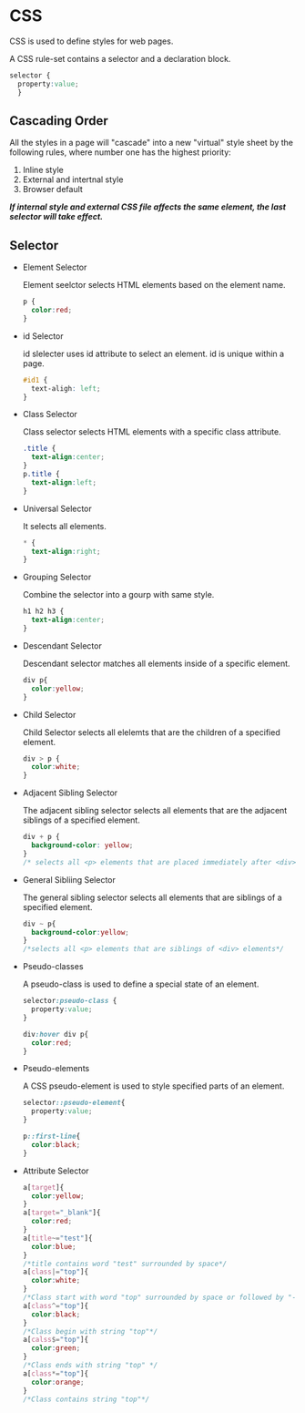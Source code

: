 # CSS

CSS is used to define styles for web pages.

A CSS rule-set contains a selector and a declaration block.

```css
selector {
  property:value;
  }
```

## Cascading Order

All the styles in a page will "cascade" into a new "virtual" style sheet by the following rules, where number one has the highest priority:

1. Inline style
2. External and intertnal style
3. Browser default

___If internal style and external CSS file affects the same element, the last selector will take effect.___

## Selector

- Element Selector

    Element seelctor selects HTML elements based on the element name.

    ```css
    p {
      color:red;
    }
    ```

- id Selector

    id slelecter uses id attribute to select an element. id is unique within a page.

    ```css
    #id1 {
      text-aligh: left;
    }
    ```

- Class Selector

    Class selector selects HTML elements with a specific class attribute.

    ```css
    .title {
      text-align:center;
    }
    p.title {
      text-align:left;
    }
    ```

- Universal Selector

    It selects all elements.

    ```css
    * {
      text-align:right;
    }
    ```

- Grouping Selector

    Combine the selector into a gourp with same style.

    ```css
    h1 h2 h3 {
      text-align:center;
    }
    ```

- Descendant Selector
  
    Descendant selector matches all elements inside of a specific element.

    ```css
    div p{
      color:yellow;
    }
    ```

- Child Selector

    Child Selector selects all elelemts that are the children of a specified element.

    ```css
    div > p {
      color:white;
    }
    ```

- Adjacent Sibling Selector

    The adjacent sibling selector selects all elements that are the adjacent siblings of a specified element.

    ```css
    div + p {
      background-color: yellow;
    }
    /* selects all <p> elements that are placed immediately after <div> elements*/
    ```

- General Sibliing Selector

    The general sibling selector selects all elements that are siblings of a specified element.

    ```css
    div ~ p{
      background-color:yellow;
    }
    /*selects all <p> elements that are siblings of <div> elements*/
    ```

- Pseudo-classes

    A pseudo-class is used to define a special state of an element.

    ```css
    selector:pseudo-class {
      property:value;
    }
    ```

    ```css
    div:hover div p{
      color:red;
    }
    ```

- Pseudo-elements
  
    A CSS pseudo-element is used to style specified parts of an element.

    ```css
    selector::pseudo-element{
      property:value;
    }
    ```

    ```css
    p::first-line{
      color:black;
    }
    ```

- Attribute Selector

  ```css
  a[target]{
    color:yellow;
  }
  a[target="_blank"]{
    color:red;
  }
  a[title~="test"]{
    color:blue;
  }
  /*title contains word "test" surrounded by space*/
  a[class|="top"]{
    color:white;
  }
  /*Class start with word "top" surrounded by space or followed by "-"*/
  a[class^="top"]{
    color:black;
  }
  /*Class begin with string "top"*/
  a[calss$="top"]{
    color:green;
  }
  /*Class ends with string "top" */
  a[class*="top"]{
    color:orange;
  }
  /*Class contains string "top"*/
  ```
